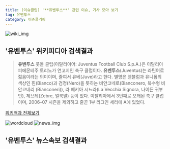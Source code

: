 ```yaml
---
title: (이슈클립) '**유벤투스**' 관련 이슈, 기사 모아 보기
tag: 유벤투스
category: 이슈클리핑
---
```

![wiki_img](https://user-images.githubusercontent.com/42597476/44503234-41136a80-a6d0-11e8-9071-6fc6418eafe4.png)
## **'**유벤투스**'** 위키피디아 검색결과
>**유벤투스** 풋볼 클럽(이탈리아어: Juventus Football Club S.p.A.)은 이탈리아 피에몬테주 토리노가 연고지인 축구 클럽이다. **유벤투스**(Juventus)는 라틴어로 젊음이라는 의미이며, 줄여서 유베(Juve)라고 한다. 별명은 엠블럼과 유니폼의 색상인 흰(Bianco)과 검정(Nero)을 뜻하는 비안코네로(Bianconero, 복수형 비안코네리 (Bianconeri)), 라 베키아 시뇨라(La Vecchia Signora, 나이든 귀부인), 제브레(Zebre, 얼룩말) 등이 있다. 이탈리아에서 3번째로 오래된 축구 클럽이며, 2006–07 시즌을 제외하고 줄곧 1부 리그인 세리에 A에 있었다.

<a href="https://ko.wikipedia.org/wiki/유벤투스" target="_blank">위키백과 전체보기</a>

![wordcloud](https://s3.ap-northeast-2.amazonaws.com/lyrics101-wordcloud/2018-09-20-1537390878.png)
![news_img](https://user-images.githubusercontent.com/42597476/44507050-1206f400-a6e4-11e8-8d98-7ffbfebb353f.png)
## **'**유벤투스**'** 뉴스속보 검색결과


